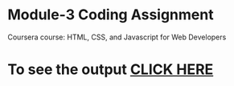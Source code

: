 
# Module-3 Coding Assignment

Coursera course: HTML, CSS, and Javascript for Web Developers

# To see the output [CLICK HERE](https://drish-01-ya.github.io/Coursera_assignment/Coursera_assignment/module3_solution/index.html)

